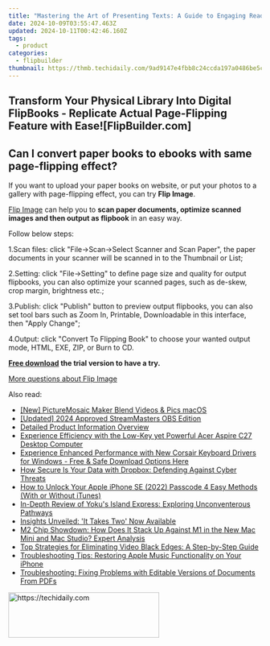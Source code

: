 ```yaml
---
title: "Mastering the Art of Presenting Texts: A Guide to Engaging Readers with FlippingBook"
date: 2024-10-09T03:55:47.463Z
updated: 2024-10-11T00:42:46.160Z
tags:
  - product
categories:
  - flipbuilder
thumbnail: https://thmb.techidaily.com/9ad9147e4fbb8c24ccda197a0486be5c1d9c044a46c11534bd2a1352ab33e591.png
---
```


## Transform Your Physical Library Into Digital FlipBooks - Replicate Actual Page-Flipping Feature with Ease![FlipBuilder.com]

## Can I convert paper books to ebooks with same page-flipping effect?

If you want to upload your paper books on website, or put your photos to a gallery with page-flipping effect, you can try **Flip Image**. 

[Flip Image](https://tools.techidaily.com/flipbuilder/products/) can help you to **scan paper documents, optimize scanned images and then output as flipbook** in an easy way.

Follow below steps:

1.Scan files: click "File->Scan->Select Scanner and Scan Paper", the paper documents in your scanner will be scanned in to the Thumbnail or List;

2.Setting: click "File->Setting" to define page size and quality for output flipbooks, you can also optimize your scanned pages, such as de-skew, crop margin, brightness etc.;

3.Publish: click "Publish" button to preview output flipbooks, you can also set tool bars such as Zoom In, Printable, Downloadable in this interface, then "Apply Change";

4.Output: click "Convert To Flipping Book" to choose your wanted output mode, HTML, EXE, ZIP, or Burn to CD.

**[Free download](https://tools.techidaily.com/flipbuilder/products/) the trial version to have a try.** 

[More questions about Flip Image](https://tools.techidaily.com/flipbuilder/products/)

<ins class="adsbygoogle"
     style="display:block"
     data-ad-format="autorelaxed"
     data-ad-client="ca-pub-7571918770474297"
     data-ad-slot="1223367746"></ins>

<ins class="adsbygoogle"
     style="display:block"
     data-ad-client="ca-pub-7571918770474297"
     data-ad-slot="8358498916"
     data-ad-format="auto"
     data-full-width-responsive="true"></ins>

<span class="atpl-alsoreadstyle">Also read:</span>
<div><ul>
<li><a href="https://article-helps.techidaily.com/new-picturemosaic-maker-blend-videos-and-pics-macos/"><u>[New] PictureMosaic Maker Blend Videos & Pics macOS</u></a></li>
<li><a href="https://visual-screen-recording.techidaily.com/updated-2024-approved-streammasters-obs-edition/"><u>[Updated] 2024 Approved StreamMasters OBS Edition</u></a></li>
<li><a href="https://fox-pages.techidaily.com/detailed-product-information-overview/"><u>Detailed Product Information Overview</u></a></li>
<li><a href="https://buynow-help.techidaily.com/experience-efficiency-with-the-low-key-yet-powerful-acer-aspire-c27-desktop-computer/"><u>Experience Efficiency with the Low-Key yet Powerful Acer Aspire C27 Desktop Computer</u></a></li>
<li><a href="https://win-amazing.techidaily.com/experience-enhanced-performance-with-new-corsair-keyboard-drivers-for-windows-free-and-safe-download-options-here/"><u>Experience Enhanced Performance with New Corsair Keyboard Drivers for Windows - Free & Safe Download Options Here</u></a></li>
<li><a href="https://fox-pages.techidaily.com/how-secure-is-your-data-with-dropbox-defending-against-cyber-threats/"><u>How Secure Is Your Data with Dropbox: Defending Against Cyber Threats</u></a></li>
<li><a href="https://ios-unlock.techidaily.com/how-to-unlock-your-apple-iphone-se-2022-passcode-4-easy-methods-with-or-without-itunes-by-drfone-ios/"><u>How to Unlock Your Apple iPhone SE (2022) Passcode 4 Easy Methods (With or Without iTunes)</u></a></li>
<li><a href="https://buynow-tips.techidaily.com/in-depth-review-of-yokus-island-express-exploring-unconventerous-pathways/"><u>In-Depth Review of Yoku's Island Express: Exploring Unconventerous Pathways</u></a></li>
<li><a href="https://win-able.techidaily.com/insights-unveiled-it-takes-two-now-available/"><u>Insights Unveiled: 'It Takes Two' Now Available</u></a></li>
<li><a href="https://tech-haven.techidaily.com/m2-chip-showdown-how-does-it-stack-up-against-m1-in-the-new-mac-mini-and-mac-studio-expert-analysis/"><u>M2 Chip Showdown: How Does It Stack Up Against M1 in the New Mac Mini and Mac Studio? Expert Analysis</u></a></li>
<li><a href="https://win-amazing.techidaily.com/top-strategies-for-eliminating-video-black-edges-a-step-by-step-guide/"><u>Top Strategies for Eliminating Video Black Edges: A Step-by-Step Guide</u></a></li>
<li><a href="https://fox-pages.techidaily.com/troubleshooting-tips-restoring-apple-music-functionality-on-your-iphone/"><u>Troubleshooting Tips: Restoring Apple Music Functionality on Your iPhone</u></a></li>
<li><a href="https://fox-pages.techidaily.com/troubleshooting-fixing-problems-with-editable-versions-of-documents-from-pdfs/"><u>Troubleshooting: Fixing Problems with Editable Versions of Documents From PDFs</u></a></li>
</ul></div>

<!-- affiliate ads begin -->
<a href="https://aligracehair.sjv.io/c/5597632/2047361/19272" target="_top" id="2047361">
  <img src="//a.impactradius-go.com/display-ad/19272-2047361" border="0" alt="https://techidaily.com" width="300" height="90"/>
</a>
<img height="0" width="0" src="https://aligracehair.sjv.io/i/5597632/2047361/19272" style="position:absolute;visibility:hidden;" border="0" />
<!-- affiliate ads end -->

